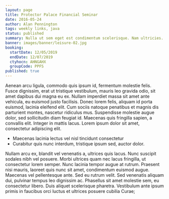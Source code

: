 ```yaml
---
layout: page
title: Protector Palace Financial Seminar
date: 2016-05-24
author: Alan Pennington
tags: weekly links, java
status: published
summary: Nulla ut sem eget est condimentum scelerisque. Nam ultricies.
banner: images/banner/leisure-02.jpg
booking:
  startDate: 12/05/2019
  endDate: 12/07/2019
  ctyhocn: AHNGAHX
  groupCode: PPFS
published: true
---
```

Aenean arcu ligula, commodo quis ipsum id, fermentum molestie felis. Fusce dignissim, erat ut tristique vestibulum, mauris leo gravida odio, sit amet dapibus dui magna eu ex. Nullam imperdiet massa sit amet ante vehicula, eu euismod justo facilisis. Donec lorem felis, aliquam id porta euismod, lacinia eleifend elit. Cum sociis natoque penatibus et magnis dis parturient montes, nascetur ridiculus mus. Suspendisse molestie augue dolor, sed sollicitudin diam feugiat id. Maecenas quis fringilla sapien, a convallis elit. Integer in mattis lacus. Lorem ipsum dolor sit amet, consectetur adipiscing elit.

* Maecenas lacinia lectus vel nisl tincidunt consectetur
* Curabitur quis nunc interdum, tristique ipsum sed, auctor dolor.

Nullam arcu ex, blandit vel venenatis a, ultrices quis lacus. Nunc suscipit sodales nibh vel posuere. Morbi ultrices quam nec lacus fringilla, ut consectetur lorem semper. Nunc lacinia tempor augue at rutrum. Praesent nisi mauris, laoreet quis nunc sit amet, condimentum euismod augue. Maecenas vel pellentesque ante. Sed eu rutrum velit. Sed venenatis aliquam dui, pulvinar tempus leo dignissim ac. Phasellus sit amet molestie sem, eu consectetur libero. Duis aliquet scelerisque pharetra. Vestibulum ante ipsum primis in faucibus orci luctus et ultrices posuere cubilia Curae;
